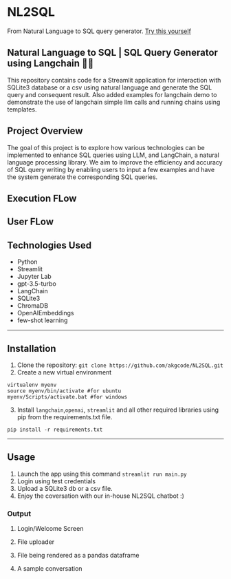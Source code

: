 # NL2SQL
From Natural Language to SQL query generator. [Try this yourself](https://lang2sql.streamlit.app/)

## Natural Language to SQL | SQL Query Generator using Langchain 🦜️🔗 
This repository contains code for a Streamlit application for interaction with SQLite3 database or a csv using natural language and generate the SQL query and consequent result. Also added examples for langchain demo to demonstrate the use of langchain simple llm calls and running chains using templates. 

## Project Overview
The goal of this project is to explore how various technologies can be implemented to enhance SQL queries using LLM, and LangChain, a natural language processing library. We aim to improve the efficiency and accuracy of SQL query writing by enabling users to input a few examples and have the system generate the corresponding SQL queries.

## Execution FLow

## User FLow

## Technologies Used
- Python
- Streamlit
- Jupyter Lab
- gpt-3.5-turbo
- LangChain
- SQLite3
- ChromaDB
- OpenAIEmbeddings
- few-shot learning

----
## Installation
1. Clone the repository:
`git clone https://github.com/akgcode/NL2SQL.git`
2. Create a new virtual environment
```
virtualenv myenv
source myenv/bin/activate #for ubuntu
myenv/Scripts/activate.bat #for windows
```
3. Install `langchain`,`openai`, `streamlit` and all other required libraries using pip from the requirements.txt file.
```
pip install -r requirements.txt
```

---
## Usage

1. Launch the app using this command
   `streamlit run main.py`
2. Login using test credentials
3. Upload a SQLite3 db or a csv file.
4. Enjoy the coversation with our in-house NL2SQL chatbot :)   


### Output

1. Login/Welcome Screen
 
2. File uploader

3. File being rendered as a pandas dataframe

4. A sample conversation
